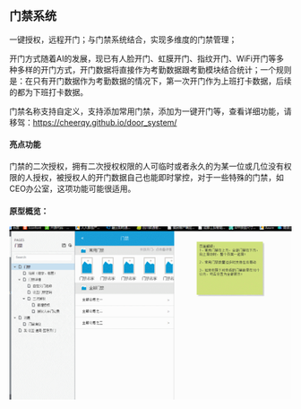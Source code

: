 ## 门禁系统

一键授权，远程开门；与门禁系统结合，实现多维度的门禁管理；

开门方式随着AI的发展，现已有人脸开门、虹膜开门、指纹开门、WiFi开门等多种多样的开门方式，开门数据将直接作为考勤数据跟考勤模块结合统计；一个规则是：在只有开门数据作为考勤数据的情况下，第一次开门作为上班打卡数据，后续的都为下班打卡数据。

门禁名称支持自定义，支持添加常用门禁，添加为一键开门等，查看详细功能，请移驾：https://cheerqy.github.io/door_system/

#### 亮点功能

门禁的二次授权，拥有二次授权权限的人可临时或者永久的为某一位或几位没有权限的人授权，被授权人的开门数据自己也能即时掌控，对于一些特殊的门禁，如CEO办公室，这项功能可能很适用。

#### 原型概览：

![原型GIF](https://github.com/CheerQY/door_system/blob/master/GIF.gif)
